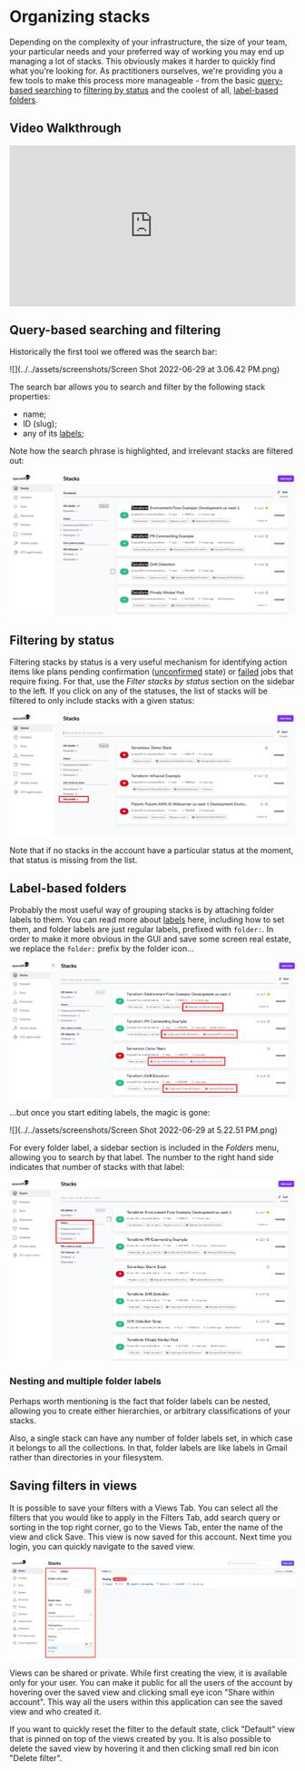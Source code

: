# Organizing stacks

Depending on the complexity of your infrastructure, the size of your team, your particular needs and your preferred way of working you may end up managing a lot of stacks. This obviously makes it harder to quickly find what you're looking for. As practitioners ourselves, we're providing you a few tools to make this process more manageable - from the basic [query-based searching](organizing-stacks.md#query-based-searching-and-filtering) to [filtering by status](organizing-stacks.md#label-based-folders) and the coolest of all, [label-based folders](organizing-stacks.md#label-based-folders).

## Video Walkthrough

<div style="padding:56.25% 0 0 0;position:relative;"><iframe src="https://player.vimeo.com/video/754795106?h=c4e1f101d8&amp;badge=0&amp;autopause=0&amp;player_id=0&amp;app_id=58479" frameborder="0" allow="autoplay; fullscreen; picture-in-picture" allowfullscreen style="position:absolute;top:0;left:0;width:100%;height:100%;" title="Organizing a Stack"></iframe></div><script src="https://player.vimeo.com/api/player.js"></script>

## Query-based searching and filtering

Historically the first tool we offered was the search bar:

![](../../assets/screenshots/Screen Shot 2022-06-29 at 3.06.42 PM.png)

The search bar allows you to search and filter by the following stack properties:

- name;
- ID (slug);
- any of its [labels](stack-settings.md#labels);

Note how the search phrase is highlighted, and irrelevant stacks are filtered out:

![](<../../assets/screenshots/Screen Shot 2022-06-29 at 3.07.29 PM.png>)

## Filtering by status

Filtering stacks by status is a very useful mechanism for identifying action items like plans pending confirmation ([unconfirmed](../run/tracked.md#unconfirmed) state) or [failed](../run/README.md#failed) jobs that require fixing. For that, use the _Filter stacks by status_ section on the sidebar to the left. If you click on any of the statuses, the list of stacks will be filtered to only include stacks with a given status:

![](<../../assets/screenshots/Screen Shot 2022-06-29 at 3.09.29 PM.png>)

Note that if no stacks in the account have a particular status at the moment, that status is missing from the list.

## Label-based folders

Probably the most useful way of grouping stacks is by attaching folder labels to them. You can read more about [labels](stack-settings.md#labels) here, including how to set them, and folder labels are just regular labels, prefixed with `folder:`. In order to make it more obvious in the GUI and save some screen real estate, we replace the `folder:` prefix by the folder icon...

![](<../../assets/screenshots/Screen Shot 2022-06-29 at 5.21.20 PM.png>)

...but once you start editing labels, the magic is gone:

![](../../assets/screenshots/Screen Shot 2022-06-29 at 5.22.51 PM.png)

For every folder label, a sidebar section is included in the _Folders_ menu, allowing you to search by that label. The number to the right hand side indicates that number of stacks with that label:

![](<../../assets/screenshots/Screen Shot 2022-06-29 at 5.24.06 PM.png>)

### Nesting and multiple folder labels

Perhaps worth mentioning is the fact that folder labels can be nested, allowing you to create either hierarchies, or arbitrary classifications of your stacks.

Also, a single stack can have any number of folder labels set, in which case it belongs to all the collections. In that, folder labels are like labels in Gmail rather than directories in your filesystem.

## Saving filters in views

It is possible to save your filters with a Views Tab. You can select all the filters that you would like to apply in the Filters Tab, add search query or sorting in the top right corner, go to the Views Tab, enter the name of the view and click Save. This view is now saved for this account. Next time you login, you can quickly navigate to the saved view.

![](<../../assets/screenshots/saved-filters.png>)

Views can be shared or private. While first creating the view, it is available only for your user. You can make it public for all the users of the account by hovering over the saved view and clicking small eye icon "Share within account". This way all the users within this application can see the saved view and who created it.

If you want to quickly reset the filter to the default state, click "Default" view that is pinned on top of the views created by you. It is also possible to delete the saved view by hovering it and then clicking small red bin icon "Delete filter".
